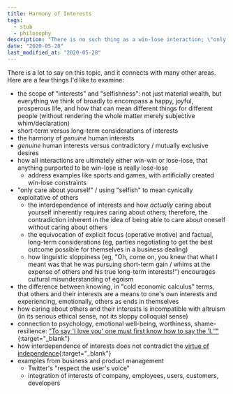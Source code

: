 ```yaml
---
title: Harmony of Interests
tags:
  - stub
  - philosophy
description: "There is no such thing as a win-lose interaction; \"only care about yourself\" is a logically incoherent idea."
date: "2020-05-28"
last_modified_at: "2020-05-28"
---
```


There is a lot to say on this topic, and it connects with many other areas. Here are a few things I'd like to examine:

* the scope of "interests" and "selfishness": not just material wealth, but everything we think of broadly to encompass a happy, joyful, prosperous life, and how that can mean different things for different people (without rendering the whole matter merely subjective whim/declaration)
* short-term versus long-term considerations of interests
* the harmony of _genuine_ human interests
* _genuine_ human interests versus contradictory / mutually exclusive desires
* how all interactions are ultimately either win-win or lose-lose, that anything purported to be win-lose is really lose-lose
  * address examples like sports and games, with artificially created win-lose constraints
* "only care about yourself" / using "selfish" to mean cynically exploitative of others
  * the interdependence of interests and how _actually_ caring about yourself inherently requires caring about others; therefore, the contradiction inherent in the idea of being able to care about oneself without caring about others
  * the equivocation of explicit focus (operative motive) and factual, long-term considerations (eg, parties negotiating to get the best outcome possible for themselves in a business dealing)
  * how linguistic sloppiness (eg, "Oh, come on, you knew that what I meant was that he was pursuing short-term gain / whims at the expense of others and his true long-term interests!") encourages cultural misunderstanding of egoism
* the difference between knowing, in "cold economic calculus" terms, that others and their interests are a means to one's own interests and experiencing, emotionally, others as ends in themselves
* how caring about others and their interests is incompatible with altruism (in its serious ethical sense, not its sloppy colloquial sense)
* connection to psychology, emotional well-being, worthiness, shame-resilience: ["To say 'I love you' one must first know how to say the 'I.''"](https://www.goodreads.com/quotes/513234-to-say-i-love-you-one-must-first-know-how){:target="&lowbar;blank"}
* how interdependence of interests does not contradict the [virtue of independence](http://aynrandlexicon.com/lexicon/independence.html){:target="&lowbar;blank"}
* examples from business and product management
  * Twitter's "respect the user's voice"
  * integration of interests of company, employees, users, customers, developers
